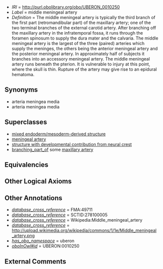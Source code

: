 * *IRI* = http://purl.obolibrary.org/obo/UBERON_0010250
 * *Label* = middle meningeal artery
 * *Definition* = The middle meningeal artery is typically the third branch of the first part (retromandibular part) of the maxillary artery; one of the two terminal branches of the external carotid artery. After branching off the maxillary artery in the infratemporal fossa, it runs through the foramen spinosum to supply the dura mater and the calvaria. The middle meningeal artery is the largest of the three (paired) arteries which supply the meninges, the others being the anterior meningeal artery and the posterior meningeal artery. In approximately half of subjects it branches into an accessory meningeal artery. The middle meningeal artery runs beneath the pterion. It is vulnerable to injury at this point, where the skull is thin. Rupture of the artery may give rise to an epidural hematoma.

## Synonyms

 * arteria meningea media
 * arteria meningea media

## Superclasses

 * [mixed endoderm/mesoderm-derived structure](../../UBERON/77/UBERON_0000077.md)
 * [meningeal artery](../../UBERON/74/UBERON_0003474.md)
 * [structure with developmental contribution from neural crest](../../UBERON/14/UBERON_0010314.md)
 * [branching_part_of](../../RO/80/RO_0002380.md) some [maxillary artery](../../UBERON/16/UBERON_0001616.md)

## Equivalencies


## Other Logical Axioms


## Other Annotations

 * *[database_cross_reference](../../ef/oboInOwl#hasDbXref.md)* = FMA:49711
 * *[database_cross_reference](../../ef/oboInOwl#hasDbXref.md)* = SCTID:278100005
 * *[database_cross_reference](../../ef/oboInOwl#hasDbXref.md)* = Wikipedia:Middle_meningeal_artery
 * *[database_cross_reference](../../ef/oboInOwl#hasDbXref.md)* = http://upload.wikimedia.org/wikipedia/commons/1/1e/Middle_meningeal_artery.png
 * *[has_obo_namespace](../../ce/oboInOwl#hasOBONamespace.md)* = uberon
 * *[oboInOwl#id](../../id/oboInOwl#id.md)* = UBERON:0010250

## External Comments

